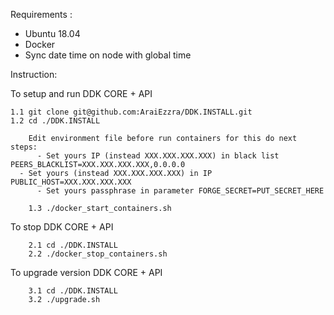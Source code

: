 Requirements :

- Ubuntu 18.04
- Docker
- Sync date time on node with global time


Instruction:

To setup and run DDK CORE + API

	1.1 git clone git@github.com:AraiEzzra/DDK.INSTALL.git 
	1.2 cd ./DDK.INSTALL

        Edit environment file before run containers for this do next steps:
          - Set yours IP (instead XXX.XXX.XXX.XXX) in black list PEERS_BLACKLIST=XXX.XXX.XXX.XXX,0.0.0.0 
	  - Set yours (instead XXX.XXX.XXX.XXX) in IP PUBLIC_HOST=XXX.XXX.XXX.XXX
          - Set yours passphrase in parameter FORGE_SECRET=PUT_SECRET_HERE

        1.3 ./docker_start_containers.sh 

To stop DDK CORE + API
	
        2.1 cd ./DDK.INSTALL
        2.2 ./docker_stop_containers.sh

To upgrade version DDK CORE + API
``` 
    3.1 cd ./DDK.INSTALL
    3.2 ./upgrade.sh
```

